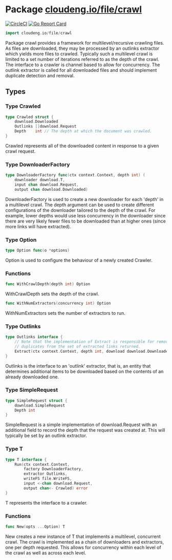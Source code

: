 # Package [cloudeng.io/file/crawl](https://pkg.go.dev/cloudeng.io/file/crawl?tab=doc)
[![CircleCI](https://circleci.com/gh/cloudengio/go.gotools.svg?style=svg)](https://circleci.com/gh/cloudengio/go.gotools) [![Go Report Card](https://goreportcard.com/badge/cloudeng.io/file/crawl)](https://goreportcard.com/report/cloudeng.io/file/crawl)

```go
import cloudeng.io/file/crawl
```

Package crawl provides a framework for multilevel/recursive crawling files.
As files are downloaded, they may be processed by an outlinks extractor
which yields more files to crawled. Typically such a multilevel crawl is
limited to a set number of iterations referred to as the depth of the crawl.
The interface to a crawler is channel based to allow for concurrency. The
outlink extractor is called for all downloaded files and should implement
duplicate detection and removal.

## Types
### Type Crawled
```go
type Crawled struct {
	download.Downloaded
	Outlinks []download.Request
	Depth    int // The depth at which the document was crawled.
}
```
Crawled represents all of the downloaded content in response to a given
crawl request.


### Type DownloaderFactory
```go
type DownloaderFactory func(ctx context.Context, depth int) (
	downloader download.T,
	input chan download.Request,
	output chan download.Downloaded)
```
DownloaderFactory is used to create a new downloader for each 'depth' in
a multilevel crawl. The depth argument can be used to create different
configurations of the downloader tailored to the depth of the crawl.
For example, lower depths would use less concurrency in the downloader
since there are very likely fewer files to be downloaded than at higher ones
(since more links will have extracted).


### Type Option
```go
type Option func(o *options)
```
Option is used to configure the behaviour of a newly created Crawler.

### Functions

```go
func WithCrawlDepth(depth int) Option
```
WithCrawlDepth sets the depth of the crawl.


```go
func WithNumExtractors(concurrency int) Option
```
WithNumExtractors sets the number of extractors to run.




### Type Outlinks
```go
type Outlinks interface {
	// Note that the implementation of Extract is responsible for removing
	// duplicates from the set of extracted links returned.
	Extract(ctx context.Context, depth int, download download.Downloaded) []download.Request
}
```
Outlinks is the interface to an 'outlink' extractor, that is, an entity that
determines additional items to be downloaded based on the contents of an
already downloaded one.


### Type SimpleRequest
```go
type SimpleRequest struct {
	download.SimpleRequest
	Depth int
}
```
SimpleRequest is a simple implementation of download.Request with an
additional field to record the depth that the request was created at.
This will typically be set by an outlink extractor.


### Type T
```go
type T interface {
	Run(ctx context.Context,
		factory DownloaderFactory,
		extractor Outlinks,
		writeFS file.WriteFS,
		input <-chan download.Request,
		output chan<- Crawled) error
}
```
T represents the interface to a crawler.

### Functions

```go
func New(opts ...Option) T
```
New creates a new instance of T that implements a multilevel, concurrent
crawl. The crawl is implemented as a chain of downloaders and extractors,
one per depth requested. This allows for concurrency within each level of
the crawl as well as across each level.







